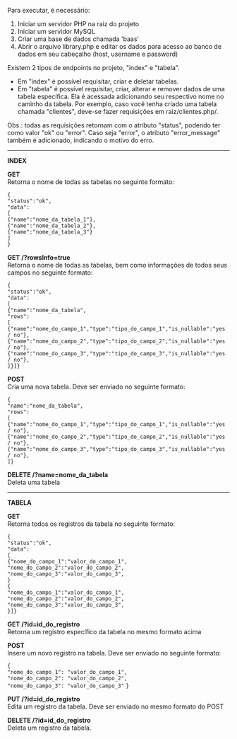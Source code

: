 Para executar, é necessário:

1. Iniciar um servidor PHP na raiz do projeto
2. Iniciar um servidor MySQL
3. Criar uma base de dados chamada 'baas'
4. Abrir o arquivo library.php e editar os dados para acesso ao banco de dados em seu cabeçalho (host, username e password)

Existem 2 tipos de endpoints no projeto, "index" e "tabela".

* Em "index" é possível requisitar, criar e deletar tabelas.
* Em "tabela" é possível requisitar, criar, alterar e remover dados de uma tabela específica. Ela é acessada adicionando seu respectivo nome no caminho da tabela.
Por exemplo, caso você tenha criado uma tabela chamada "clientes", deve-se fazer requisições em raiz/clientes.php/.

Obs.: todas as requisições retornam com o atributo "status", podendo ter como valor "ok" ou "error". Caso seja "error", o atributo "error_message"
também é adicionado, indicando o motivo do erro.

-----------------------------------------

**INDEX**

**GET**<br>
Retorna o nome de todas as tabelas no seguinte formato:

`{`<br>
`"status":"ok",`<br>
`"data":`<br>
`[`<br>
`{"name":"nome_da_tabela_1"},`<br>
`{"name":"nome_da_tabela_2"},`<br>
`{"name":"nome_da_tabela_3"}`<br>
`]`<br>
`}`<br>

**GET /?rowsInfo=true**<br>
Retorna o nome de todas as tabelas, bem como informações de todos seus campos no seguinte formato:

`{`<br>
`"status":"ok",`<br>
`"data":`<br>
`[`<br>
`{"name":"nome_da_tabela",`<br>
`"rows":`<br>
`[`<br>
`{"name":"nome_do_campo_1","type":"tipo_do_campo_1","is_nullable":"yes / no"},`<br>
`{"name":"nome_do_campo_2","type":"tipo_do_campo_2","is_nullable":"yes / no"},`<br>
`{"name":"nome_do_campo_3","type":"tipo_do_campo_3","is_nullable":"yes / no"},`<br>
`]}]}`

**POST**<br>
Cria uma nova tabela. Deve ser enviado no seguinte formato:

`{`<br>
`"name":"nome_da_tabela",`<br>
`"rows":`<br>
`[`<br>
`{"name":"nome_do_campo_1","type":"tipo_do_campo_1","is_nullable":"yes / no"},`<br>
`{"name":"nome_do_campo_2","type":"tipo_do_campo_2","is_nullable":"yes / no"},`<br>
`{"name":"nome_do_campo_3","type":"tipo_do_campo_3","is_nullable":"yes / no"},`<br>
`]}`<br>

**DELETE /?name=nome_da_tabela**<br>
Deleta uma tabela

-----------------------------------------

**TABELA**

**GET**<br>
Retorna todos os registros da tabela no seguinte formato:

`{`<br>
`"status":"ok",`<br>
`"data":`<br>
`[`<br>
`{"nome_do_campo_1":"valor_do_campo_1",`<br>
`"nome_do_campo_2":"valor_do_campo_2",`<br>
`"nome_do_campo_3":"valor_do_campo_3",`<br>
`}`<br>
`{`<br>
`"nome_do_campo_1":"valor_do_campo_1",`<br>
`"nome_do_campo_2":"valor_do_campo_2",`<br>
`"nome_do_campo_3":"valor_do_campo_3",`<br>
`}]}`<br>

**GET /?id=id_do_registro**<br>
Retorna um registro específico da tabela no mesmo formato acima

**POST**<br>
Insere um novo registro na tabela. Deve ser enviado no seguinte formato:

`{`<br>
`"nome_do_campo_1": "valor_do_campo_1",`<br>
`"nome_do_campo_2": "valor_do_campo_2",`<br>
`"nome_do_campo_3": "valor_do_campo_3"`
`}`<br>

**PUT /?id=id_do_registro**<br>
Edita um registro da tabela. Deve ser enviado no mesmo formato do POST

**DELETE /?id=id_do_registro**<br>
Deleta um registro da tabela.
